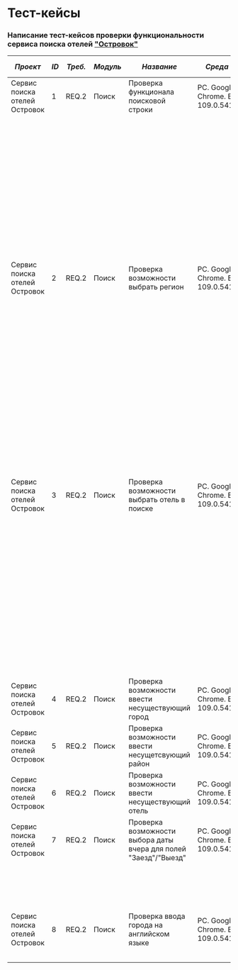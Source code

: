# Тест-кейсы
### Написание тест-кейсов проверки функциональности сервиса поиска отелей ["Островок"](https://ostrovok.ru/)
| _Проект_                       | _ID_ | _Треб._ | _Модуль_ | _Название_                                                       | _Среда тест_                              | _Предварительные условия_           | _Шаги тестирования_                                                      | _Ожидаемый результат_                                                       |
|--------------------------------|------|---------|----------|------------------------------------------------------------------|-------------------------------------------|-------------------------------------|--------------------------------------------------------------------------|-----------------------------------------------------------------------------|
| Сервис поиска отелей Островок  | 1    | REQ.2   | Поиск    | Проверка функционала поисковой строки                            | PC. Google Chrome.  Версия 109.0.5414.120 | Зайти на сайт  https://ostrovok.ru/ | 1)В поле "Направление" ввести "Москва"                                   | 1) Поле "Направление" заполняется "Москва,Россия"                           |
|                                |      |         |          |                                                                  |                                           |                                     | 2) Поле "Заезд" выбрать сегодняшнюю дату                                 | 2) В поле Заезд выбрана сегодняшняя дата                                    |
|                                |      |         |          |                                                                  |                                           |                                     | 3) Поле "Выезд" выбрать дату +1 к сегодняшней                            | 3) В поле Выезд выбрана завтрашняя дата                                     |
|                                |      |         |          |                                                                  |                                           |                                     | 4) Поле "Гости" выбрать 2 взрослых                                       | 4) В поле "Гости" выбрано 2 взрослых                                        |
|                                |      |         |          |                                                                  |                                           |                                     | 5) Нажать кнопку "Найти"                                                 | 5) Открывается страница с вариантами отелей  на нужную дату и город         |
| Сервис поиска отелей Островок  | 2    | REQ.2   | Поиск    | Проверка возможности выбрать регион                              | PC. Google Chrome.  Версия 109.0.5414.120 | Зайти на сайт https://ostrovok.ru/  | 1)В поле "Направление" ввести "Москва"                                   | 1) Поле заполняется "Москва".  Появляется выпадающее окно "регион"          |
|                                |      |         |          |                                                                  |                                           |                                     | 2) В выпадающем окне выбрать регион Москвы "Белорусская"                 | 2) Поле заполняется "Москва, Белорусская, Россия"                           |
|                                |      |         |          |                                                                  |                                           |                                     | 3)Поле "Выезд" выбрать сегодняшнюю дату                                  | 3) В поле Выезд выбрана завтрашняя дата                                     |
|                                |      |         |          |                                                                  |                                           |                                     | 4) Поле "Гости" выбрать 2 взрослых                                       | 4) В поле "Гости" выбрано 2 взрослых                                        |
|                                |      |         |          |                                                                  |                                           |                                     | 5) Нажать кнопку "Найти"                                                 | 5) Открывается страница с вариантами отелей  на нужную дату и город и район |
| Сервис поиска  отелей Островок | 3    | REQ.2   | Поиск    | Проверка возможности выбрать отель в поиске                      | PC. Google Chrome.  Версия 109.0.5414.120 | Зайти на сайт  https://ostrovok.ru/ | 1)В поле "Направление" ввести "Москва"                                   | 1) Поле заполняется "Москва".  Появляется выпадающее окно "регион"          |
|                                |      |         |          |                                                                  |                                           |                                     | 2) В выпадающем окне выбрать отель  "Отель Шератон Палас Москва, Россия" | 2)Поле заполняется  "Отель Шератон Палас Москва, Россия"                    |
|                                |      |         |          |                                                                  |                                           |                                     | 3)Поле "Выезд" выбрать сегодняшнюю дату                                  | 3) В поле Выезд выбрана завтрашняя дата                                     |
|                                |      |         |          |                                                                  |                                           |                                     | 4) Поле "Гости" выбрать 2 взрослых                                       | 4) В поле "Гости" выбрано 2 взрослых                                        |
|                                |      |         |          |                                                                  |                                           |                                     | 5) Нажать кнопку "Найти"                                                 | 5) Открывается страница отеля с номерами  доступными на нужную дату         |
| Сервис поиска  отелей Островок | 4    | REQ.2   | Поиск    | Проверка возможности ввести  несуществующий город                | PC. Google Chrome.  Версия 109.0.5414.120 | Зайти на сайт https://ostrovok.ru/  | 1) В поле "Направление" ввести "комаровский"                             | Появляется окно "Мы не знаем такое место :("  и кнопка"Сбросить"            |
| Сервис поиска  отелей Островок | 5    | REQ.2   | Поиск    | Проверка возможности ввести  несущетсвующий район                | PC. Google Chrome.  Версия 109.0.5414.120 | Зайти на сайт https://ostrovok.ru/  | 1) В поле "Направление" ввести "Москва, тутово"                          | Появляется окно "Мы не знаем такое место :("  и кнопка"Сбросить"            |
| Сервис поиска  отелей Островок | 6    | REQ.2   | Поиск    | Проверка возможности ввести  несуществующий отель                | PC. Google Chrome.  Версия 109.0.5414.120 | Зайти на сайт https://ostrovok.ru/  | 1) В поле "Направление" ввести "Москва, отель градецкий"                 | Появляется окно "Мы не знаем такое место :("  и кнопка"Сбросить"            |
| Сервис поиска  отелей Островок | 7    | REQ.2   | Поиск    | Проверка возможности выбора даты вчера для полей "Заезд"/"Выезд" | PC. Google Chrome.  Версия 109.0.5414.120 | Зайти на сайт https://ostrovok.ru/  | 1)В поле"Направление" ввести "Москва"                                    | 1) Поле "Направление" заполняется "Москва,Россия"                           |
|                                |      |         |          |                                                                  |                                           |                                     | 2)В поле "Заезд"/"Выезд" выбрать дату вчера                              | 2) Прошедшие даты месяца невозможно выбрать. Они серого цвета               |
| Сервис поиска  отелей Островок | 8    | REQ.2   | Поиск    | Проверка ввода города на английском языке                        | PC. Google Chrome.  Версия 109.0.5414.120 | Зайти на сайт https://ostrovok.ru/  | 1)В поле "Направление" ввести "Moscow"                                   | 1) Поле заполняется "Москва, Россия"                                        |
|                                |      |         |          |                                                                  |                                           |                                     |                                                                          |                                                                             |
|                                |      |         |          |                                                                  |                                           |                                     |                                                                          |                                                                             |
|                                |      |         |          |                                                                  |                                           |                                     |                                                                          |                                                                             |
|                                |      |         |          |                                                                  |                                           |                                     |                                                                          |                                                                             |
|                                |      |         |          |                                                                  |                                           |                                     |                                                                          |                                                                             |